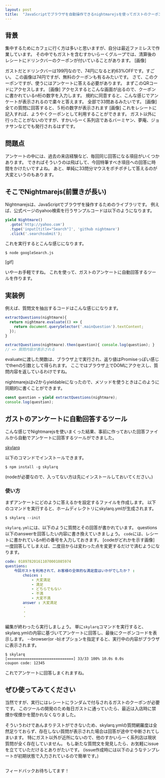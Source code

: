 ```yaml
---
layout: post
title:  "JavaScriptでブラウザを自動操作できるnightmarejsを使ってガストのクーポンを自動発行する"
---
```


## 背景
集中するためにカフェに行く方は多いと思いますが、自分は最近ファミレスで作業しています。
その中でもガストを含むすかいらーくグループでは、清算後のレシートにドリンクバーのクーポンが付いていることがあります。
[画像]

ガストだとドリンクバーは199円なので、74円になると約63%OFFです。すごい。
この画像は74円ですが、無料のクーポンも有るみたいです。
さて、このクーポンですが、使うにはアンケートに答える必要があります。
まずこのQRコードにアクセスします。
[画像]
アクセスするとこんな画面が出るので、クーポンに書かれているn桁の数字を入力します。
規約に同意すると、こんな感じでアンケートが表示されるので粛々と答えます。
全部で33問あるみたいです。
[画像]
全ての質問に回答すると、５桁の数字が表示されます
[画像]
これをレシートに記入すれば、ようやくクーポンとして利用することができます。
ガスト以外に行ったことがないのですが、すかいらーく系列店であるバーミヤン、夢庵、ジョナサンなどでも発行されるはずです。

## 問題点
アンケートの中には、過去の来店経験など、毎回同じ回答になる項目がいくつかあります。
できればそういうのは飛ばして、今回特筆すべき項目への回答に時間をかけたいですよね。
あと、単純に33問分マウスをポチポチして答えるのが大変というのもあります。

## そこでNightmarejs(前置きが長い)
Nightmarejsは、JavaScriptでブラウザを操作するためのライブラリです。
例えば、公式ページのyahoo検索を行うサンプルコードは以下のようになります。

```js
yield Nightmare()
  .goto('http://yahoo.com')
  .type('input[title="Search"]', 'github nightmare')
  .click('.searchsubmit');
```

これを実行するとこんな感じになります。

```Shell
$ node googleSearch.js
```
[gif]

いやーお手軽ですね。
これを使って、ガストのアンケートに自動回答するツールを作ります。

## 実装例
例えば、質問文を抽出するコードはこんな感じになります。

```js
extractQuestions(nightmare){
  return nightmare.evaluate(() => {
    return document.querySelector('.mainQuestion').textContent;
  });
}

extractQuestions(nightmare).then(question){ console.log(question); }
// => 質問内容が表示される
```

evaluateに渡した関数は、ブラウザ上で実行され、返り値はPromiseっぽい感じでthenの引数として得られます。
ここではブラウザ上でDOMにアクセスし、質問内容を返しているわけですね。

nightmarejsはv2からyieldableになったので、メソッドを使うときはこのように同期的に書くことができます。

```js
const question = yield extractQuestions(nightmare);
console.log(question);
```

## ガストのアンケートに自動回答するツール
こんな感じでNightmarejsを使いまくった結果、事前に作っておいた回答ファイルから自動でアンケートに回答するツールができました。

[skylarq](https://github.com/mpppk/skylarq)

以下のコマンドでインストールできます。

```
$ npm install -g skylarq
```

(nodeが必要なので、入ってない方は先にインストールしておいてください。)

### 使い方
まずアンケートにどのように答えるかを設定するファイルを作成します。
以下のコマンドを実行すると、ホームディレクトリにskylarq.ymlが生成されます。

```Shell
$ skylarq --init
```

`skylarq.yml`には、以下のように質問とその回答が書かれています。
questions以下のanswerを回答したい内容に書き換えていきましょう。
`code`には、レシートに書かれているn桁の番号を入力しておきます。
[codeがどれかを示す画像]
一度回答してしまえば、二度目からは変わった点を変更するだけで済むようになります。

```yml
code: 018978201611070001085974
questions:  
    今回ガストを利用されて、お客様の全体的な満足度はいかがでしたか？ :
        choices :
            - 大変満足
            - 満足
            - どちらでもない
            - 不満
            - 大変不満
        answer : 大変満足
        ・
        ・
        ・
```

編集が終わったら実行しましょう。
単に`skylarq`コマンドを実行すると、skylarq.ymlの内容に基づいてアンケートに回答し、最後にクーポンコードを表示します。
--browser(or -b)オプションを指定すると、実行中の内容がブラウザに表示されます。

```Shell
$ skylarq
[==============================] 33/33 100% 10.0s 0.0s
coupon code: 12345
```

これでアンケートに回答しまくれますね。

## ぜひ使ってみてください
当然ですが、実行にはレシートにランダムで付与されるガストのクーポンが必要です。
このツールの開発のため毎日ガストに通っていたら、最近は入店時に禁煙か喫煙かを聞かれなくなりました。

そういうわけであんまりテストができないため、skylarq.ymlの質問網羅度は全然足りておらず、存在しない質問が表示された場合は回答が途中で中断されてしまいます。
特にガスト以外が近所にないので、他のすかいらーく系列店は現状質問が全く存在していません。
もし新たな質問文を発見したら、お気軽にissueを立てていただけるとありがたいです。
(issue作成時には以下のようなテンプレートが初期状態で入力されているので簡単です。)

```md
```

フィードバックお待ちしてます！
